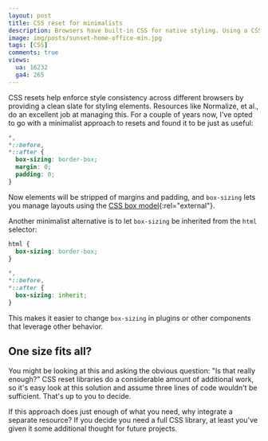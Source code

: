 ```yaml
---
layout: post
title: CSS reset for minimalists
description: Browsers have built-in CSS for native styling. Using a CSS reset helps you enforce consistent styling. Here's a 3-line snippet that may do just enough of what you need.
image: img/posts/sunset-home-office-min.jpg
tags: [CSS]
comments: true
views:
  ua: 16232
  ga4: 265
---
```


CSS resets help enforce style consistency across different browsers by providing a clean slate for styling elements. Resources like Normalize, <nobr>et al.</nobr>, do an excellent job at managing this. For a couple of years now, I've opted to go with a minimalist approach to resets and found it to be just as useful:

```css
*,
*::before,
*::after {
  box-sizing: border-box;
  margin: 0;
  padding: 0;
}
```

Now elements will be stripped of margins and padding, and `box-sizing` lets you manage layouts using the [CSS box model](https://developer.mozilla.org/en-US/docs/Web/CSS/CSS_Box_Model/Introduction_to_the_CSS_box_model){:rel="external"}.

Another minimalist alternative is to let `box-sizing` be inherited from the `html` selector:

```css
html {
  box-sizing: border-box;
}

*,
*::before,
*::after {
  box-sizing: inherit;
}
```

This makes it easier to change `box-sizing` in plugins or other components that leverage other behavior.

## One size fits all?

You might be looking at this and asking the obvious question: "Is that really enough?" CSS reset libraries do a considerable amount of additional work, so it's easy look at this solution and assume three lines of code wouldn't be sufficient. That's up to you to decide.

If this approach does just enough of what you need, why integrate a separate resource? If you decide you need a full CSS library, at least you've given it some additional thought for future projects.
